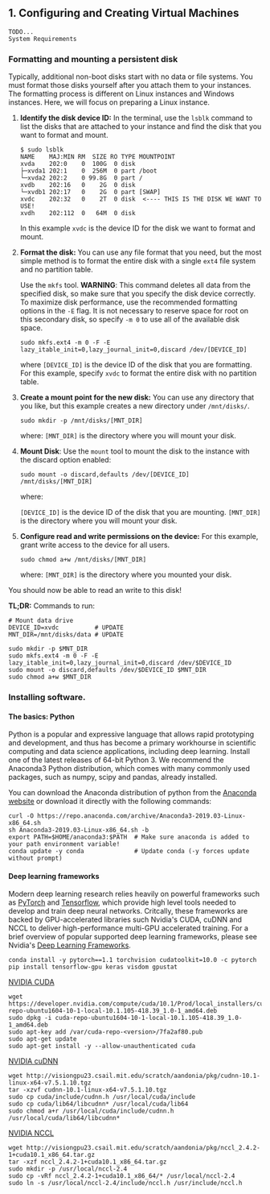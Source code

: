 
## 1. Configuring and Creating Virtual Machines
    TODO...
    System Requirements

### Formatting and mounting a persistent disk

Typically, additional non-boot disks start with no data or file systems. You must format those disks yourself after you attach them to your instances. The formatting process is different on Linux instances and Windows instances. Here, we will focus on preparing a Linux instance.


 1. **Identify the disk device ID:** In the terminal, use the `lsblk` command to list the disks that are attached to your instance and find the disk that you want to format and mount.

    ```
    $ sudo lsblk
    NAME    MAJ:MIN RM  SIZE RO TYPE MOUNTPOINT
    xvda    202:0    0  100G  0 disk
    ├─xvda1 202:1    0  256M  0 part /boot
    └─xvda2 202:2    0 99.8G  0 part /
    xvdb    202:16   0    2G  0 disk
    └─xvdb1 202:17   0    2G  0 part [SWAP]
    xvdc    202:32   0    2T  0 disk  <---- THIS IS THE DISK WE WANT TO USE!
    xvdh    202:112  0   64M  0 disk
    ```
    In this example `xvdc` is the device ID for the disk we want to format and mount.

2. **Format the disk:** You can use any file format that you need, but the most simple method is to format the entire disk with a single `ext4` file system and no partition table.

    Use the `mkfs` tool. **WARNING**: This command deletes all data from the specified disk, so make sure that you specify the disk device correctly. To maximize disk performance, use the recommended formatting options in the `-E` flag. It is not necessary to reserve space for root on this secondary disk, so specify `-m 0` to use all of the available disk space.

    ```
    sudo mkfs.ext4 -m 0 -F -E lazy_itable_init=0,lazy_journal_init=0,discard /dev/[DEVICE_ID]
    ```

    where `[DEVICE_ID]` is the device ID of the disk that you are formatting. For this example, specify `xvdc` to format the entire disk with no partition table.

3. **Create a mount point for the new disk:** You can use any directory that you like, but this example creates a new directory under `/mnt/disks/`.

    ```
    sudo mkdir -p /mnt/disks/[MNT_DIR]
    ```
    where: `[MNT_DIR]` is the directory where you will mount your disk.

4. **Mount Disk**: Use the `mount` tool to mount the disk to the instance with the discard option enabled:
    ```
    sudo mount -o discard,defaults /dev/[DEVICE_ID] /mnt/disks/[MNT_DIR]
    ```
    where:

    `[DEVICE_ID]` is the device ID of the disk that you are mounting.
    `[MNT_DIR]` is the directory where you will mount your disk.

5. **Configure read and write permissions on the device:** For this example, grant write access to the device for all users.

    ```
    sudo chmod a+w /mnt/disks/[MNT_DIR]
    ```
    where: `[MNT_DIR]` is the directory where you mounted your disk.

You should now be able to read an write to this disk!

**TL;DR:** Commands to run:
```
# Mount data drive
DEVICE_ID=xvdc          # UPDATE
MNT_DIR=/mnt/disks/data # UPDATE

sudo mkdir -p $MNT_DIR
sudo mkfs.ext4 -m 0 -F -E lazy_itable_init=0,lazy_journal_init=0,discard /dev/$DEVICE_ID
sudo mount -o discard,defaults /dev/$DEVICE_ID $MNT_DIR
sudo chmod a+w $MNT_DIR
```

### Installing software.

#### The basics: Python
Python is a popular and expressive language that allows rapid prototyping and development, and thus has become a primary workhourse in scientific computing and data science applications, including deep learning. Install one of the latest releases of 64-bit Python 3.  We recommend the Anaconda3 Python distribution, which comes with many commonly used packages, such as numpy, scipy and pandas, already installed.

You can download the Anaconda distribution of python from the [Anaconda website](https://www.anaconda.com/distribution/) or download it directly with the following commands:

```
curl -O https://repo.anaconda.com/archive/Anaconda3-2019.03-Linux-x86_64.sh
sh Anaconda3-2019.03-Linux-x86_64.sh -b
export PATH=$HOME/anaconda3:$PATH  # Make sure anaconda is added to your path environment variable!
conda update -y conda              # Update conda (-y forces update without prompt)
```

#### Deep learning frameworks

Modern deep learning research relies heavily on powerful frameworks such as [PyTorch](https://pytorch.org/) and [Tensorflow](https://www.tensorflow.org/), which provide high level tools needed to develop and train deep neural networks. Critcally, these frameworks are backed by GPU-accelerated libraries such Nvidia's CUDA, cuDNN and NCCL to deliver high-performance multi-GPU accelerated training.   For a brief overview of popular supported deep learning frameworks, please see Nvidia's [Deep Learning Frameworks](https://developer.nvidia.com/deep-learning-frameworks).

```
conda install -y pytorch==1.1 torchvision cudatoolkit=10.0 -c pytorch
pip install tensorflow-gpu keras visdom gpustat
```


[NVIDIA CUDA](https://developer.nvidia.com/cuda-zone)
```
wget https://developer.nvidia.com/compute/cuda/10.1/Prod/local_installers/cuda-repo-ubuntu1604-10-1-local-10.1.105-418.39_1.0-1_amd64.deb
sudo dpkg -i cuda-repo-ubuntu1604-10-1-local-10.1.105-418.39_1.0-1_amd64.deb
sudo apt-key add /var/cuda-repo-<version>/7fa2af80.pub
sudo apt-get update
sudo apt-get install -y --allow-unauthenticated cuda
```

[NVIDIA cuDNN](https://developer.nvidia.com/cudnn)
```
wget http://visiongpu23.csail.mit.edu/scratch/aandonia/pkg/cudnn-10.1-linux-x64-v7.5.1.10.tgz
tar -xzvf cudnn-10.1-linux-x64-v7.5.1.10.tgz
sudo cp cuda/include/cudnn.h /usr/local/cuda/include
sudo cp cuda/lib64/libcudnn* /usr/local/cuda/lib64
sudo chmod a+r /usr/local/cuda/include/cudnn.h /usr/local/cuda/lib64/libcudnn*
```

[NVIDIA NCCL](https://developer.nvidia.com/nccl)

```
wget http://visiongpu23.csail.mit.edu/scratch/aandonia/pkg/nccl_2.4.2-1+cuda10.1_x86_64.tar.gz
tar -xzf nccl_2.4.2-1+cuda10.1_x86_64.tar.gz
sudo mkdir -p /usr/local/nccl-2.4
sudo cp -vRf nccl_2.4.2-1+cuda10.1_x86_64/* /usr/local/nccl-2.4
sudo ln -s /usr/local/nccl-2.4/include/nccl.h /usr/include/nccl.h
```